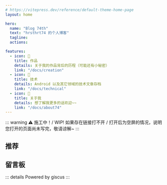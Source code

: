 ```yaml
---
# https://vitepress.dev/reference/default-theme-home-page
layout: home

hero:
  name: "Blog 74th"
  text: "hrsthrt74 的个人博客"
  tagline: 
  actions:

features:
  - icon: 👀
    title: 作品
    details: 关于我的作品背后的历程（可能还有小秘密）
    link: "/docs/creation"
  - icon: 🧐
    title: 技术
    details: Android 以及其它领域的技术文章存档
    link: "/docs/technical"
  - icon: 🤗
    title: 关于我
    details: 想了解我更多的话欢迎~~
    link: "/docs/about74"
---
```


::: warning ⚠️ 施工中！/ WIP!
如果存在链接打不开 / 打开后为空屏的情况，说明您打开的页面尚未写完，敬请谅解~
:::

## 推荐

<div class="article-cards-container">
  <ArticleCard
    image="https://raw.githubusercontent.com/hrsthrt74/create_mod_meme_stickers/main/%E5%A4%B4%E5%9B%BE.png"
    link="https://github.com/hrsthrt74/create_mod_meme_stickers"
    title="机械动力 MEME 贴纸"
    description="Ver. 2.0 现已更新"
  />
  <ArticleCard
    image="https://raw.githubusercontent.com/hrsthrt74/WF2-for-astrobox/refs/heads/main/cover.png"
    link="/docs/creation/watchface/WF2"
    title="表盘 WF2"
    description="为啥右边的进度条只留一半"
  />
  <ArticleCard
    image="https://raw.githubusercontent.com/hrsthrt74/banDS-for-astrobox/refs/heads/main/cover.png"
    link="/docs/creation/watchface/banDS"
    title="表盘 banDS"
    description="为了还原感觉很 NB 的 NDS UI 而做的表盘"
  />
  <ArticleCard
    image="https://raw.githubusercontent.com/hrsthrt74/authRD-for-astrobox/refs/heads/main/cover.png"
    link="/docs/creation/watchface/authRD"
    title="表盘 authRD"
    description="腕上的赛博通行证 be like"
  />
  <ArticleCard
    image="/index_recommendations/more.svg"
    link="/docs/creation/watchface/"
    title="更多文章"
    description="施工中，点击跳转到表盘设计历程列表"
  />
</div>

## 留言板
::: details Powered by giscus
<Giscus />
:::